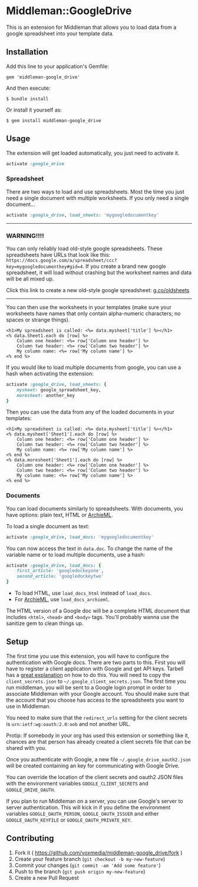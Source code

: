 # Middleman::GoogleDrive

This is an extension for Middleman that allows you to load data from a google
spreadsheet into your template data.

## Installation

Add this line to your application's Gemfile:

    gem 'middleman-google_drive'

And then execute:

    $ bundle install

Or install it yourself as:

    $ gem install middleman-google_drive

## Usage

The extension will get loaded automatically, you just need to activate it.

```ruby
activate :google_drive
```

### Spreadsheet

There are two ways to load and use spreadsheets. Most the time you just need a
single document with multiple worksheets. If you only need a single document...

```ruby
activate :google_drive, load_sheets: 'mygoogledocumentkey'
```

------

### WARNING!!!!

You can only reliably load old-style google spreadsheets. These spreadsheets have URLs that look like this: `https://docs.google.com/a/spreadsheet/ccc?key=mygoogledocumentkey#gid=4`. If you create a brand new google spreadsheet, it will load without crashing but the worksheet names and data will be all mixed up.

Click this link to create a new old-style google spreadsheet: [g.co/oldsheets](http://g.co/oldsheets)

------

You can then use the worksheets in your templates (make sure your worksheets
have names that only contain alpha-numeric characters; no spaces or strange things).

```erb
<h1>My spreadsheet is called: <%= data.mysheet['title'] %></h1>
<% data.Sheet1.each do [row] %>
    Column one header: <%= row['Column one header'] %>
    Column two header: <%= row['Column two header'] %>
    My column name: <%= row['My column name'] %>
<% end %>
```

If you would like to load multiple documents from google, you can use a hash when
activating the extension:

```ruby
activate :google_drive, load_sheets: {
    mysheet: google_spreadsheet_key,
    moresheet: another_key
}
```

Then you can use the data from any of the loaded documents in your templates:

```erb
<h1>My spreadsheet is called: <%= data.mysheet['title'] %></h1>
<% data.mysheet['Sheet1'].each do [row] %>
    Column one header: <%= row['Column one header'] %>
    Column two header: <%= row['Column two header'] %>
    My column name: <%= row['My column name'] %>
<% end %>
<% data.moresheet['Sheet1'].each do [row] %>
    Column one header: <%= row['Column one header'] %>
    Column two header: <%= row['Column two header'] %>
    My column name: <%= row['My column name'] %>
<% end %>
```

### Documents

You can load documents similarly to spreadsheets. With documents, you have 
options: plain text, HTML or [ArchieML](http://archieml.org/).

To load a single document as text:

```ruby
activate :google_drive, load_docs: 'mygoogledocumentkey'
```

You can now access the text in `data.doc`. To change the name of the variable name
or to load multiple documents, use a hash:

```ruby
activate :google_drive, load_docs: {
    first_article: 'googledockeyone',
    second_article: 'googledockeytwo'
}
```

- To load HTML, use `load_docs_html` instead of `load_docs`.
- For [ArchieML](http://archieml.org/), use `load_docs_archieml`.

The HTML version of a Google doc will be a complete HTML document that includes
`<html>`, `<head>` and `<body>` tags. You'll probably wanna use the sanitize gem
to clean things up.

## Setup

The first time you use this extension, you will have to configure the authentication
with Google docs. There are two parts to this. First you will have to register
a client application with Google and get API keys. Tarbell has a [great
explanation](http://tarbell.readthedocs.org/en/latest/install.html#configure-google-spreadsheet-access-optional) on how to do this. You will need to copy the
`client_secrets.json` to `~/.google_client_secrets.json`. The first time you
run middleman, you will be sent to a Google login prompt in order to
associate Middleman with your Google account. You should make sure that the
account that you choose has access to the spreadsheets you want to use in
Middleman.

You need to make sure that the `redirect_urls` setting for the client secrets
is `urn:ietf:wg:oauth:2.0:oob` and not another URL.

Protip: If somebody in your org has used this extension or something like it,
chances are that person has already created a client secrets file that can be
shared with you.

Once you authenticate with Google, a new file `~/.google_drive_oauth2.json`
will be created containing an key for communicating with Google Drive.

You can override the location of the client secrets and oauth2 JSON files with
the environment variables `GOOGLE_CLIENT_SECRETS` and `GOOGLE_DRIVE_OAUTH`.

If you plan to run Middleman on a server, you can use Google's server to server
authentication. This will kick in if you define the environment variables
`GOOGLE_OAUTH_PERSON`, `GOOGLE_OAUTH_ISSUER` and either `GOOGLE_OAUTH_KEYFILE`
or `GOOGLE_OAUTH_PRIVATE_KEY`.

## Contributing

1. Fork it ( https://github.com/voxmedia/middleman-google_drive/fork )
2. Create your feature branch (`git checkout -b my-new-feature`)
3. Commit your changes (`git commit -am 'Add some feature'`)
4. Push to the branch (`git push origin my-new-feature`)
5. Create a new Pull Request
